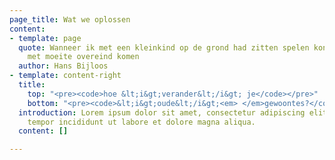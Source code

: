 ```yaml
---
page_title: Wat we oplossen
content:
- template: page
  quote: Wanneer ik met een kleinkind op de grond had zitten spelen kon ik slechts
    met moeite overeind komen
  author: Hans Bijloos
- template: content-right
  title:
    top: "<pre><code>hoe &lt;i&gt;verander&lt;/i&gt; je</code></pre>"
    bottom: "<pre><code>&lt;i&gt;oude&lt;/i&gt;<em> </em>gewoontes?</code></pre>"
  introduction: Lorem ipsum dolor sit amet, consectetur adipiscing elit, sed do eiusmod
    tempor incididunt ut labore et dolore magna aliqua.
  content: []

---
```

